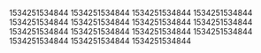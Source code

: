 1534251534844
1534251534844
1534251534844
1534251534844
1534251534844
1534251534844
1534251534844
1534251534844
1534251534844
1534251534844
1534251534844
1534251534844
1534251534844
1534251534844
1534251534844